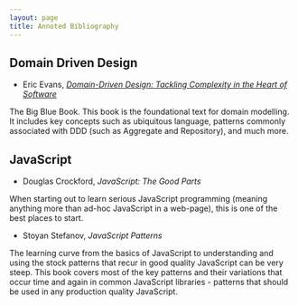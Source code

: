 ```yaml
---
layout: page
title: Annoted Bibliography
---
```


Domain Driven Design
--------------------
* Eric Evans, [_Domain-Driven Design: Tackling Complexity in the Heart of Software_](http://www.amazon.com/Domain-Driven-Design-Tackling-Complexity-Software/dp/0321125215/)  

The Big Blue Book. This book is the foundational text for domain modelling. It includes key concepts such as ubiquitous language, patterns commonly associated with DDD (such as Aggregate and Repository), and much more.

JavaScript
----------
* Douglas Crockford, _JavaScript: The Good Parts_

When starting out to learn serious JavaScript programming (meaning anything more than ad-hoc JavaScript in a web-page), this is one of the best places to start.

* Stoyan Stefanov, _JavaScript Patterns_

The learning curve from the basics of JavaScript to understanding and using the stock patterns that recur in good quality JavaScript can be very steep. This book covers most of the key patterns and their variations that occur time and again in common JavaScript libraries - patterns that should be used in any production quality JavaScript.

